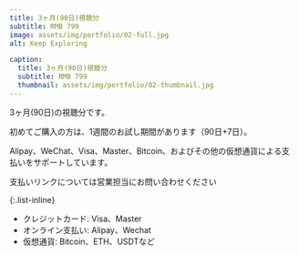 ```yaml
---
title: 3ヶ月(90日)視聴分
subtitle: RMB 799
image: assets/img/portfolio/02-full.jpg
alt: Keep Exploring

caption:
  title: 3ヶ月(90日)視聴分
  subtitle: RMB 799
  thumbnail: assets/img/portfolio/02-thumbnail.jpg
---
```

3ヶ月(90日)の視聴分です。

初めてご購入の方は、1週間のお試し期間があります（90日+7日）。

Alipay、WeChat、Visa、Master、Bitcoin、およびその他の仮想通貨による支払いをサポートしています。

支払いリンクについては営業担当にお問い合わせください

{:.list-inline}
- クレジットカード: Visa、Master
- オンライン支払い: Alipay、Wechat
- 仮想通貨: Bitcoin、ETH、USDTなど
